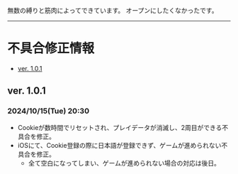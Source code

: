 無数の縛りと筋肉によってできています。
オープンにしたくなかったです。

---

# 不具合修正情報
- [ver. 1.0.1](#v1_0_1)

## <span id="v1_0_1">ver. 1.0.1</span>
### 2024/10/15(Tue) 20:30
- Cookieが数時間でリセットされ、プレイデータが消滅し、2周目ができる不具合を修正。
- iOSにて、Cookie登録の際に日本語が登録できず、ゲームが進められない不具合を修正。
  - 全て空白になってしまい、ゲームが進められない場合の対応は後日。

